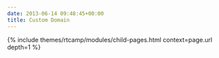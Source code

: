 ```yaml
---
date: 2013-06-14 09:48:45+00:00
title: Custom Domain
---
```


{% include themes/rtcamp/modules/child-pages.html context=page.url depth=1 %}
